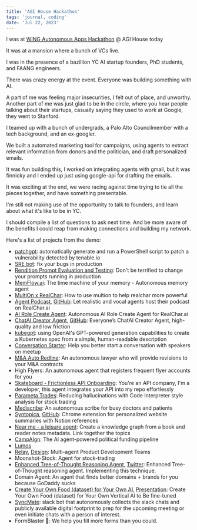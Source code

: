 ```yaml
---
title: 'AGI House Hackathon'
tags: 'journal, coding'
date: 'Jul 22, 2023'
---
```


I was at [WING Autonomous Apps Hackathon](https://partiful.com/e/uYzDzXUstD8D8kvuA8Zl) @ AGI House today

It was at a mansion where a bunch of VCs live.

I was in the presence of a bazillion YC AI startup founders, PhD students, and FAANG engineers.

There was crazy energy at the event. Everyone was building something with AI.

A part of me was feeling major insecurities, I felt out of place, and unworthy. Another part of me was just glad to be in the circle, where you hear people talking about their startups, casually saying they used to work at Google, they went to Stanford.

I teamed up with a bunch of undergrads, a Palo Alto Councilmember with a tech background, and an ex-googler.

We built a automated marketing tool for campaigns, using agents to extract relevant information from donors and the politician, and draft personalized emails.

It was fun building this, I worked on integrating agents with gmail, but it was finnicky and I ended up just using google-api for drafting the emails.

It was exciting at the end, we were racing against time trying to tie all the pieces together, and have something presentable.

I'm still not making use of the opportunity to talk to founders, and learn about what it's like to be in YC.

I should compile a list of questions to ask next time. And be more aware of the benefits I could reap from making connections and building my network.

Here's a list of projects from the demo:

- [patchgpt](https://github.com/XeroSecLLC/Hackathon): automatically generate and run a PowerShell script to patch a vulnerability detected by tenable.io
- [SRE bot](https://github.com/maxockner/sre-bot/tree/main): fix your bugs in production
- [Rendition Prompt Evaluation and Testing](https://www.loom.com/share/523f07131fcd410fb10d7ee7ae193fe1): Don't be terrified to change your prompts running in production
- [MemFlow.ai](https://memflow.ai/): The time machine of your memory - Autonomous memory agent
- [MultiOn x RealChar](https://twitter.com/agishaun/status/1682957512537182211): How to use multion to help realchar more powerful
- [Agent Podcast](https://vimeo.com/manage/videos/847675865), [GitHub](https://github.com/Shaunwei/RealChar): Let realistic and vocal agents host their podcast on RealChar.ai
- [AI Role Create Agent](https://colab.research.google.com/drive/1y6PQMzZX9QQKIeliGOmLDVoc78TbAQgm?usp=sharing): Autonomous AI Role Create Agent for RealChar.ai
- [ChatAI Creator Agent](https://vimeo.com/847674290?share=copy), [GitHub](https://github.com/xl402/chatAI-creator): Everyone’s ChatAI Creator Agent, high-quality and low friction
- [kubegpt](https://github.com/dkozlov/kubegpt): using OpenAI's GPT-powered generation capabilities to create a Kubernetes spec from a simple, human-readable description
- [Conversation Starter](https://github.com/hack-n-prototype/public-230722-convo-starter-ai): Help you better start a conversation with speakers on meetup
- [M&A Auto Redline](https://mna-review-8926c18873bf.herokuapp.com/NTIxOTk1.html): An autonomous lawyer who will provide revisions to your M&A contracts
- High Flyers: An autonomous agent that registers frequent flyer accounts for you
- [Skateboard - Frictionless API Onboarding](https://github.com/onjas-buidl/CodeWarp): You're an API company, I'm a developer, this agent integrates your API into my repo effortlessly
- [Parameta Trades](https://github.com/ninjaa/better-answers): Reducing hallucinations with Code Interpreter style analysis for stock trading
- [Mediscribe](https://github.com/vrtejus/MediScribe.AI/): An autonomous scribe for busy doctors and patients
- [Syntopica](https://vimeo.com/847680048?share=copy), [GitHub](https://github.com/Adityarai10101/readerProject): Chrome extension for personalized website summaries with Notion references
- [Near me - a leisure agent](https://github.com/davidvi/near-me): Create a knowledge graph from a book and reader notes metadata. Link together the topics
- [CampAIgn](https://github.com/gltanaka/donation_agent): The AI agent-powered political funding pipeline
- [Lumos](https://github.com/Sivolc2/auto_wing_hacks)
- [Relay](https://github.com/tmc/the-AIvengers), [Design](https://www.canva.com/design/DAFpadasi_8/3Y9Qy7EJt_aFjmalD-Sbbw/edit?utm_content=DAFpadasi_8&utm_campaign=designshare&utm_medium=link2&utm_source=sharebutton): Multi-agent Product Development Teams
- Moonshot-Stock: Agent for stock-trading
- [Enhanced Tree-of-Thought Reasoning Agent](https://github.com/sockcymbal/enhanced-llm-reasoning-tree-of-thoughts), [Twitter](https://twitter.com/sockcymbal/status/1682594125273796609): Enhanced Tree-of-Thought reasoning agent. Implementing this technique.
- Domain Agent: An agent that finds better domains + brands for you because GoDaddy sucks
- [Create Your Own Food (dataset) for Your Own AI](https://github.com/QingyunSun/Create-your-Own-Dataset-AutoML/tree/main), [Presentation](https://docs.google.com/presentation/d/1SjkkemUhfUE1MJoW0emCATsmDwzS6I6K6X0i09sn3_E/edit?usp=sharing): Create Your Own Food (dataset) for Your Own Vertical AI to Be fine-tuned
- [SyncMate](https://github.com/hamnaanaa/AGI-House-autonomous-agents-SyncMate): slack bot that autonomously collects the slack chats and publicly available digital footprint to prep for the upcoming meeting or even initiate chats with a person of interest.
- FormBlaster 🔫: We help you fill more forms than you could.
